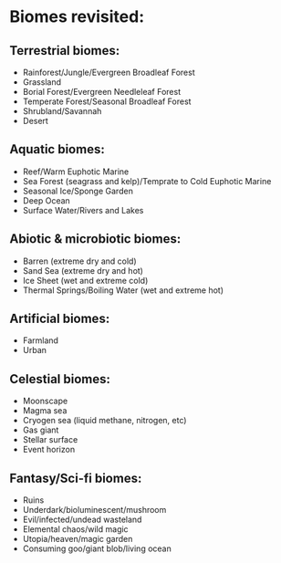 # Biomes revisited:

## Terrestrial biomes:
* Rainforest/Jungle/Evergreen Broadleaf Forest
* Grassland
* Borial Forest/Evergreen Needleleaf Forest
* Temperate Forest/Seasonal Broadleaf Forest
* Shrubland/Savannah
* Desert

## Aquatic biomes:
* Reef/Warm Euphotic Marine
* Sea Forest (seagrass and kelp)/Temprate to Cold Euphotic Marine
* Seasonal Ice/Sponge Garden
* Deep Ocean
* Surface Water/Rivers and Lakes

## Abiotic & microbiotic biomes:
* Barren (extreme dry and cold)
* Sand Sea (extreme dry and hot)
* Ice Sheet (wet and extreme cold)
* Thermal Springs/Boiling Water (wet and extreme hot)

## Artificial biomes:
* Farmland
* Urban

## Celestial biomes:
* Moonscape
* Magma sea
* Cryogen sea (liquid methane, nitrogen, etc)
* Gas giant
* Stellar surface
* Event horizon

## Fantasy/Sci-fi biomes:
* Ruins
* Underdark/bioluminescent/mushroom
* Evil/infected/undead wasteland
* Elemental chaos/wild magic
* Utopia/heaven/magic garden
* Consuming goo/giant blob/living ocean

